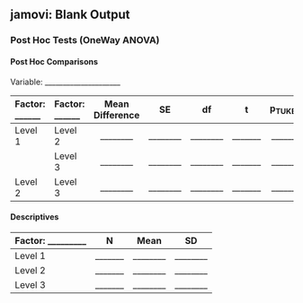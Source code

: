 ## jamovi: Blank Output

### Post Hoc Tests (OneWay ANOVA)

#### Post Hoc Comparisons

Variable: \_\_\_\_\_\_\_\_\_\_\_\_\_\_\_\_\_\_\_\_\_ 

|Factor: \_\_\_\_\_\_|Factor: \_\_\_\_\_\_|Mean Difference|SE|df|t|p<sub>TUKEY</sub>|
| :- | :- | :-: | :-: | :-: | :-: | :-: |
|Level 1|Level 2|\_\_\_\_\_\_\_\_|\_\_\_\_\_\_\_\_|\_\_\_\_\_\_\_\_|\_\_\_\_\_\_\_|\_\_\_\_\_\_\_|
||Level 3|\_\_\_\_\_\_\_\_|\_\_\_\_\_\_\_\_|\_\_\_\_\_\_\_\_|\_\_\_\_\_\_\_|\_\_\_\_\_\_\_|
|Level 2|Level 3|\_\_\_\_\_\_\_\_|\_\_\_\_\_\_\_\_|\_\_\_\_\_\_\_\_|\_\_\_\_\_\_\_|\_\_\_\_\_\_\_|

#### Descriptives

|Factor: \_\_\_\_\_\_\_\_\_|N|Mean|SD|
| :- | :-: | :-: | :-: |
|Level 1|\_\_\_\_\_\_\_|\_\_\_\_\_\_\_\_|\_\_\_\_\_\_\_\_|
|Level 2|\_\_\_\_\_\_\_|\_\_\_\_\_\_\_\_|\_\_\_\_\_\_\_\_|
|Level 3|\_\_\_\_\_\_\_|\_\_\_\_\_\_\_\_|\_\_\_\_\_\_\_\_|
